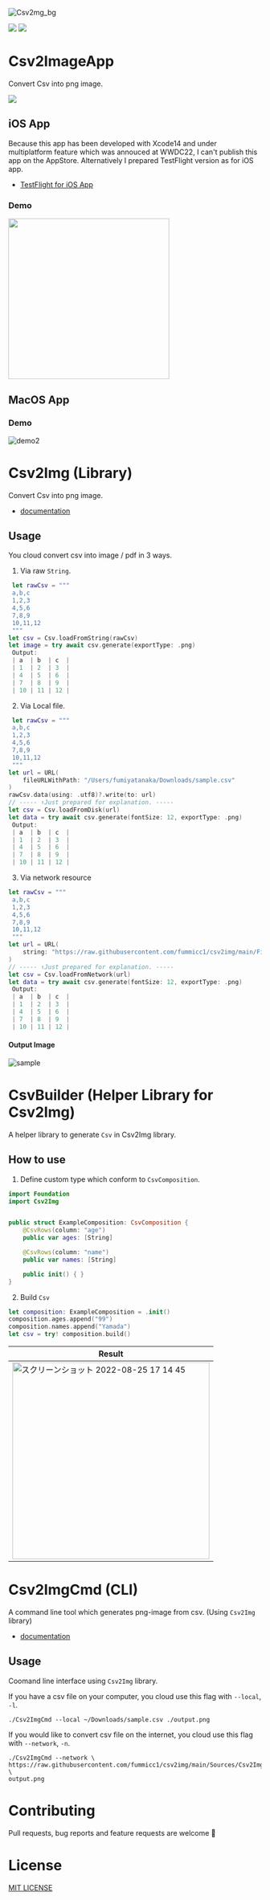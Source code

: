 ![Csv2mg_bg](https://user-images.githubusercontent.com/44002126/173288309-81e336d2-5239-441a-bc6e-2b58bb9da349.png)

[![](https://img.shields.io/endpoint?url=https%3A%2F%2Fswiftpackageindex.com%2Fapi%2Fpackages%2Ffummicc1%2Fcsv2img%2Fbadge%3Ftype%3Dswift-versions)](https://swiftpackageindex.com/fummicc1/csv2img) [![](https://img.shields.io/endpoint?url=https%3A%2F%2Fswiftpackageindex.com%2Fapi%2Fpackages%2Ffummicc1%2Fcsv2img%2Fbadge%3Ftype%3Dplatforms)](https://swiftpackageindex.com/fummicc1/csv2img)

# Csv2ImageApp

Convert Csv into png image.

<a href="https://apps.apple.com/jp/app/csv-converter-app/id1628273936?mt=12"><img src="https://raw.github.com/fummicc1/csv2img/1.3.2/res/Download_on_the_App_Store_Badge_US-UK_RGB_blk_092917.svg?sanitize=true"></a>

## iOS App

Because this app has been developed with Xcode14 and under multiplatform feature which was annouced at WWDC22, I can't publish this app on the AppStore. Alternatively I prepared TestFlight version as for iOS app.

- [TestFlight for iOS App](https://testflight.apple.com/join/w8jZU9Jq)

### Demo

<img src="https://user-images.githubusercontent.com/44002126/184648376-0269aa36-210e-41be-b6ee-567e7a10bd88.gif" width=320>

## MacOS App

### Demo

![demo2](https://user-images.githubusercontent.com/44002126/186102558-5176d16a-a0fa-4e27-bf73-0871f282f1d2.gif)

# Csv2Img (Library)

Convert Csv into png image.

- [documentation](https://fummicc1.github.io/csv2img/documentation/csv2img/)

## Usage

You cloud convert csv into image / pdf in 3 ways.

1. Via raw `String`.

```swift
 let rawCsv = """
 a,b,c
 1,2,3
 4,5,6
 7,8,9
 10,11,12
 """
let csv = Csv.loadFromString(rawCsv)
let image = try await csv.generate(exportType: .png)
 Output:
 | a  | b  | c  |
 | 1  | 2  | 3  |
 | 4  | 5  | 6  |
 | 7  | 8  | 9  |
 | 10 | 11 | 12 |
```

2. Via Local file.

```swift
 let rawCsv = """
 a,b,c
 1,2,3
 4,5,6
 7,8,9
 10,11,12
 """
let url = URL(
    fileURLWithPath: "/Users/fumiyatanaka/Downloads/sample.csv"
)
rawCsv.data(using: .utf8)?.write(to: url)
// ----- ↑Just prepared for explanation. -----
let csv = Csv.loadFromDisk(url)
let data = try await csv.generate(fontSize: 12, exportType: .png)
 Output:
 | a  | b  | c  |
 | 1  | 2  | 3  |
 | 4  | 5  | 6  |
 | 7  | 8  | 9  |
 | 10 | 11 | 12 |
```

3. Via network resource

```swift
let rawCsv = """
 a,b,c
 1,2,3
 4,5,6
 7,8,9
 10,11,12
 """
let url = URL(
    string: "https://raw.githubusercontent.com/fummicc1/csv2img/main/Fixtures/sample_1.csv"
)
// ----- ↑Just prepared for explanation. -----
let csv = Csv.loadFromNetwork(url)
let data = try await csv.generate(fontSize: 12, exportType: .png)
 Output:
 | a  | b  | c  |
 | 1  | 2  | 3  |
 | 4  | 5  | 6  |
 | 7  | 8  | 9  |
 | 10 | 11 | 12 |
```

#### Output Image

![sample](https://user-images.githubusercontent.com/44002126/186811765-ecc16ca5-9121-47ee-a5a6-a51ac181abd5.png)

# CsvBuilder (Helper Library for Csv2Img)

A helper library to generate `Csv` in Csv2Img library.

## How to use

1. Define custom type which conform to `CsvComposition`.

```swift
import Foundation
import Csv2Img


public struct ExampleComposition: CsvComposition {
    @CsvRows(column: "age")
    public var ages: [String]

    @CsvRows(column: "name")
    public var names: [String]

    public init() { }
}
```

2. Build `Csv`

```swift
let composition: ExampleComposition = .init()
composition.ages.append("99")
composition.names.append("Yamada")
let csv = try! composition.build()
```

| Result                                                                                                                                                                     |
| -------------------------------------------------------------------------------------------------------------------------------------------------------------------------- |
| <img width="392" alt="スクリーンショット 2022-08-25 17 14 45" src="https://user-images.githubusercontent.com/44002126/186613323-b8b0f66e-73d0-40da-b4e3-df4333a7730e.png"> |

# Csv2ImgCmd (CLI)

A command line tool which generates png-image from csv. (Using `Csv2Img` library)

- [documentation](https://fummicc1.github.io/Csv2ImgCmd_DocC/documentation/csv2imgcmd/)

## Usage

Coomand line interface using `Csv2Img` library.

If you have a csv file on your computer, you cloud use this flag with `--local`, `-l`.

```shell
./Csv2ImgCmd --local ~/Downloads/sample.csv ./output.png
```

If you would like to convert csv file on the internet, you cloud use this flag with `--network`, `-n`.

```shell
./Csv2ImgCmd --network \
https://raw.githubusercontent.com/fummicc1/csv2img/main/Sources/Csv2ImgCmd/Resources/sample_1.csv \
output.png
```

# Contributing

Pull requests, bug reports and feature requests are welcome 🚀

# License

[MIT LICENSE](https://github.com/fummicc1/csv2img/blob/main/LICENSE)
